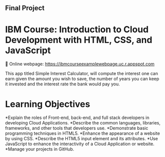## Final Project
# IBM Course: Introduction to Cloud Development with HTML, CSS, and JavaScript
🔗 Online webpage: https://ibmcourseexamplewebpage.uc.r.appspot.com

This app titled Simple Interest Calculator, will compute the interest one can earn given the amount you wish to save, the number of years you can keep it invested and the interest rate the bank would pay you.

# Learning Objectives
*Explain the roles of Front-end, back-end, and full stack developers in developing Cloud Applications.
*Describe the common languages, libraries, frameworks, and other tools that developers use.
*Demonstrate basic programming techniques in HTML5.
*Enhance the appearance of a website by using CSS.
*Describe the HTML5 input element and its attributes.
*Use JavaScript to enhance the interactivity of a Cloud Application or website.
*Manage your projects in GitHub.
